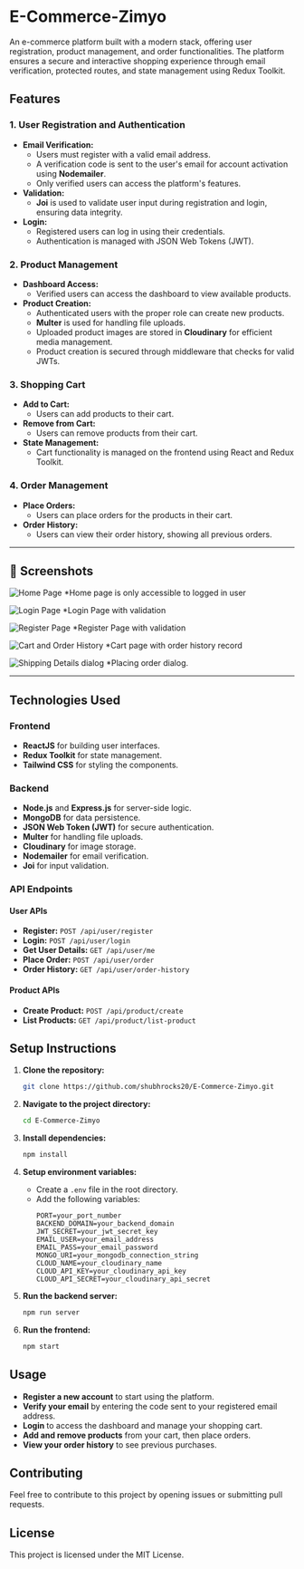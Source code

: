 # E-Commerce-Zimyo

An e-commerce platform built with a modern stack, offering user registration, product management, and order functionalities. The platform ensures a secure and interactive shopping experience through email verification, protected routes, and state management using Redux Toolkit.

## Features

### 1. User Registration and Authentication
- **Email Verification:**
  - Users must register with a valid email address.
  - A verification code is sent to the user's email for account activation using **Nodemailer**.
  - Only verified users can access the platform's features.
- **Validation:**
  - **Joi** is used to validate user input during registration and login, ensuring data integrity.
- **Login:**
  - Registered users can log in using their credentials.
  - Authentication is managed with JSON Web Tokens (JWT).

### 2. Product Management
- **Dashboard Access:**
  - Verified users can access the dashboard to view available products.
- **Product Creation:**
  - Authenticated users with the proper role can create new products.
  - **Multer** is used for handling file uploads.
  - Uploaded product images are stored in **Cloudinary** for efficient media management.
  - Product creation is secured through middleware that checks for valid JWTs.

### 3. Shopping Cart
- **Add to Cart:**
  - Users can add products to their cart.
- **Remove from Cart:**
  - Users can remove products from their cart.
- **State Management:**
  - Cart functionality is managed on the frontend using React and Redux Toolkit.

### 4. Order Management
- **Place Orders:**
  - Users can place orders for the products in their cart.
- **Order History:**
  - Users can view their order history, showing all previous orders.

---

## 🌟 Screenshots

![Home Page](https://github.com/user-attachments/assets/661eccd6-966e-46f2-a28b-9a2692ea0b50)
*Home page is only accessible to logged in user

![Login Page](https://github.com/user-attachments/assets/e3b84848-e5c9-4ef7-af16-1dfc4da4a41d)
*Login Page with validation

![Register Page](https://github.com/user-attachments/assets/bd6a6534-1ffe-4ef0-9efb-b965ec202069)
*Register Page with validation

![Cart and Order History](https://github.com/user-attachments/assets/bfbfecf1-2356-46e4-90da-0d3f0b4225d7)
*Cart page with order history record

![Shipping Details dialog](https://github.com/user-attachments/assets/b5356e8e-2adc-4e37-b5ca-4269c70fe9dd)
*Placing order dialog.


---

## Technologies Used

### Frontend
- **ReactJS** for building user interfaces.
- **Redux Toolkit** for state management.
- **Tailwind CSS** for styling the components.

### Backend
- **Node.js** and **Express.js** for server-side logic.
- **MongoDB** for data persistence.
- **JSON Web Token (JWT)** for secure authentication.
- **Multer** for handling file uploads.
- **Cloudinary** for image storage.
- **Nodemailer** for email verification.
- **Joi** for input validation.

### API Endpoints

#### User APIs
- **Register:** `POST /api/user/register`
- **Login:** `POST /api/user/login`
- **Get User Details:** `GET /api/user/me`
- **Place Order:** `POST /api/user/order`
- **Order History:** `GET /api/user/order-history`

#### Product APIs
- **Create Product:** `POST /api/product/create`
- **List Products:** `GET /api/product/list-product`

## Setup Instructions

1. **Clone the repository:**
   ```bash
   git clone https://github.com/shubhrocks20/E-Commerce-Zimyo.git
   ```

2. **Navigate to the project directory:**
   ```bash
   cd E-Commerce-Zimyo
   ```

3. **Install dependencies:**
   ```bash
   npm install
   ```

4. **Setup environment variables:**
   - Create a `.env` file in the root directory.
   - Add the following variables:
     ```env
     PORT=your_port_number
     BACKEND_DOMAIN=your_backend_domain
     JWT_SECRET=your_jwt_secret_key
     EMAIL_USER=your_email_address
     EMAIL_PASS=your_email_password
     MONGO_URI=your_mongodb_connection_string
     CLOUD_NAME=your_cloudinary_name
     CLOUD_API_KEY=your_cloudinary_api_key
     CLOUD_API_SECRET=your_cloudinary_api_secret
     ```

5. **Run the backend server:**
   ```bash
   npm run server
   ```

6. **Run the frontend:**
   ```bash
   npm start
   ```

## Usage

- **Register a new account** to start using the platform.
- **Verify your email** by entering the code sent to your registered email address.
- **Login** to access the dashboard and manage your shopping cart.
- **Add and remove products** from your cart, then place orders.
- **View your order history** to see previous purchases.

## Contributing

Feel free to contribute to this project by opening issues or submitting pull requests.

## License

This project is licensed under the MIT License.
